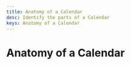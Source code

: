 ```yaml
---
title: Anatomy of a Calendar
desc: Identify the parts of a Calendar
keys: Anatomy of a Calendar
---
```


# Anatomy of a Calendar
